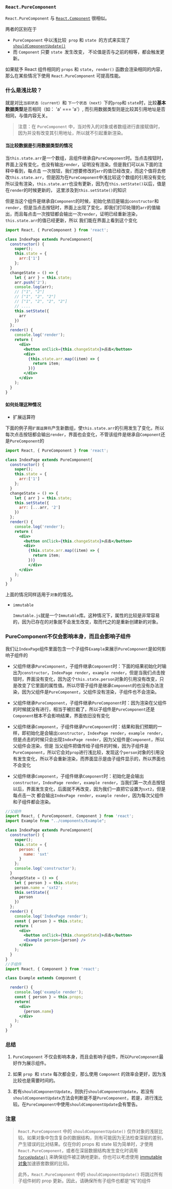 ### `React.PureComponent`

`React.PureComponent` 与 [`React.Component`](https://zh-hans.reactjs.org/docs/react-api.html#reactcomponent) 很相似。

两者的区别在于 

- `PureComponent` 中以浅比较` prop` 和 `state `的方式来实现了[`shouldComponentUpdate()`](https://zh-hans.reactjs.org/docs/react-component.html#shouldcomponentupdate)
- 而 `Component` 只要 `state `发生改变， 不论值是否与之前的相等，都会触发更新。

如果赋予 React 组件相同的 `props` 和 `state`，`render()` 函数会渲染相同的内容，那么在某些情况下使用 `React.PureComponent` 可提高性能。

### 什么是浅比较？

就是对比`当前状态（current）`和 `下一个状态（next）`下的` prop `和 `state`时，比较**基本数据类型**是否相同（如： 'a' === 'a'）, 而引用数据类型则是比较其引用地址是否相同，与值内容无关。

> 注意：在 `PureComponent` 中，当对传入的对象或者数组进行直接赋值时，因为并没有改变其引用地址，所以就不引起重新渲染。

#### 当比较数据是引用数据类型的情况

当`this.state.arr`是一个数组，且组件继承自`PureComponent`时。当点击按钮时，界面上没有变化，也没有输出`render`，证明没有渲染。但是我们可以从下面的注释中看到，每点击 一次按钮，我们想要修改的`arr`的值已经改变，而这个值将去修改`this.state.arr`，但是因为在`PureComponent`中浅比较这个数组的引用没有变化所以没有渲染，`this.state.arr`也没有更新，因为在`this.setState()`以后，值是在`render`的时候更新的， 这里涉及到`this.setState()`的知识

但是当这个组件是继承自`Component`的时候，初始化依旧是输出`constructor`和`render`，但是当点击按钮时，界面上出现了变化，即我们打印处理的`arr`的值输出，而且每点击一次按钮都会输出一次`render`，证明已经重新渲染，`this.state.arr`的值已经更新，所以 我们能在界面上看到这个变化

```jsx
import React, { PureComponent } from 'react';

class IndexPage extends PureComponent{
  constructor() {
    super();
    this.state = {
      arr:['1']
    };
  }
  changeState = () => {
    let { arr } = this.state;
    arr.push('2');
    console.log(arr);
    // ["1", "2"]
    // ["1", "2", "2"]
    // ["1", "2", "2", "2"] 
    // ....
    this.setState({
      arr
    })
  };
  render() {
    console.log('render');
    return (
      <div>
        <button onClick={this.changeState}>点击</button>
        <div>
          {this.state.arr.map((item) => {
            return item;
          })}
        </div>
      </div>
    );
  }
}

```

#### 如何处理这种情况

- 扩展运算符

下面的例子用`扩展运算符`产生新数组，使`this.state.arr`的引用发生了变化，所以每次点击按钮都会输出`render`，界面也会变化，不管该组件是继承自`Component`还是`PureComponent`的

```jsx
import React, { PureComponent } from 'react';

class IndexPage extends PureComponent{
  constructor() {
    super();
    this.state = {
      arr:['1']
    };
  }
  changeState = () => {
    let { arr } = this.state;
    this.setState({
      arr: [...arr, '2']
    })
  };
  render() {
    console.log('render');
    return (
      <div>
        <button onClick={this.changeState}>点击</button>
        <div>
          {this.state.arr.map((item) => {
            return item;
          })}
          </div>
      </div>
    );
  }
}
```

上面的情况同样适用于`对象`的情况。

- `immutable`

  `Immutable.js`就是一个`Immutable`库。这种情况下，属性的比较是非常容易的，因为已存在的对象就不会发生改变，取而代之的是重新创建新的对象。

### PureComponent不仅会影响本身，而且会影响子组件

我们让`IndexPage`组件里面包含一个子组件`Example`来展示`PureComponent`是如何影响子组件的

- 父组件继承`PureComponent`，子组件继承`Component`时：下面的结果初始化时输出为`constructor`，`IndexPage render`，`example render`，但是当我们点击按钮时，界面没有变化，因为这个`this.state.person`对象的引用没有改变，只是改变了它里面的属性值。所以尽管子组件是继承`Component`的也没有办法渲染，因为父组件是`PureComponent`，父组件没有渲染，子组件也不会渲染。

- 父组件继承`PureComponent`，子组件继承`PureComponent`时：因为渲染在父组件的时候就没有进行，相当于被拦截了，所以子组件是`PureComponent`还是`Component`根本不会影响结果，界面依旧没有变化

- 父组件继承`Component`，子组件继承`PureComponent`时：结果和我们预期的一样，即初始化是会输出`constructor`，`IndexPage render`，`example render`，但是点击的时候只会出现`IndexPage render`，因为父组件是`Component`，所以父组件会渲染，但是 当父组件把值传给子组件的时候，因为子组件是`PureComponent`，所以它会对`prop`进行浅比较，发现这个`person`对象的引用没有发生变化，所以不会重新渲染，而界面显示是由子组件显示的，所以界面也不会变化

- 父组件继承`Component`，子组件继承`Component`时：初始化是会输出`constructor`，`IndexPage render`，`example render`，当我们第一次点击按钮以后，界面发生变化，后面就不再改变，因为我们一直把它设置为`sxt2`，但是每点击一次 都会输出`IndexPage render`，`example render`，因为每次父组件和子组件都会渲染。

```jsx
//父组件
import React, { PureComponent, Component } from 'react';
import Example from "../components/Example";

class IndexPage extends PureComponent{
  constructor() {
    super();
    this.state = {
      person: {
        name: 'sxt'
      }
    };
    console.log('constructor');
  }
  changeState = () => {
    let { person } = this.state;
    person.name = 'sxt2';
    this.setState({
      person
    })
  };
  render() {
    console.log('IndexPage render');
    const { person } = this.state;
    return (
      <div>
        <button onClick={this.changeState}>点击</button>
        <Example person={person} />
      </div>
    );
  }
}
//子组件
import React, { Component } from 'react';

class Example extends Component {

  render() {
    console.log('example render');
    const { person } = this.props;
    return(
      <div>
        {person.name}
      </div>
    );
  }
}
```

### 总结

1. `PureComponent` 不仅会影响本身，而且会影响子组件，所以`PureComponent`最好作为展示组件。

2. 如果 `prop `和 `state` 每次都会变，那么使用 `Component` 的效率会更好，因为浅比较也是需要时间的。

3. 若有`shouldComponentUpdate`，则执行`shouldComponentUpdate`，若没有`shouldComponentUpdate`方法会判断是不是`PureComponent`，若是，进行浅比较。在`PureComponent`中使用`shouldComponentUpdate`会有警告。

   

### 注意

> `React.PureComponent` 中的 `shouldComponentUpdate()` 仅作对象的浅层比较。如果对象中包含复杂的数据结构，则有可能因为无法检查深层的差别，产生错误的比对结果。仅在你的 props 和 state 较为简单时，才使用 `React.PureComponent`，或者在深层数据结构发生变化时调用 [`forceUpdate()`](https://zh-hans.reactjs.org/docs/react-component.html#forceupdate) 来确保组件被正确地更新。你也可以考虑使用 [immutable 对象](https://facebook.github.io/immutable-js/)加速嵌套数据的比较。
>
> 此外，`React.PureComponent` 中的 `shouldComponentUpdate()` 将跳过所有子组件树的 prop 更新。因此，请确保所有子组件也都是“纯”的组件

